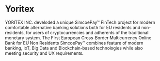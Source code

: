 # Yoritex
YORITEX INC. develoded a unique SimcoePay™ FinTech project for modern comfortable alternative banking solutions both for EU residents and non-residents,
for users of cryptocurrencies and adherents of the traditional monetary system.
The First European Cross-Border Multicurrency Online Bank for EU Non Residents SimcoePay™ combines feature of modern banking, IoT, Big Data and Blockchain-based technologies while also meeting security and UX requirements.
